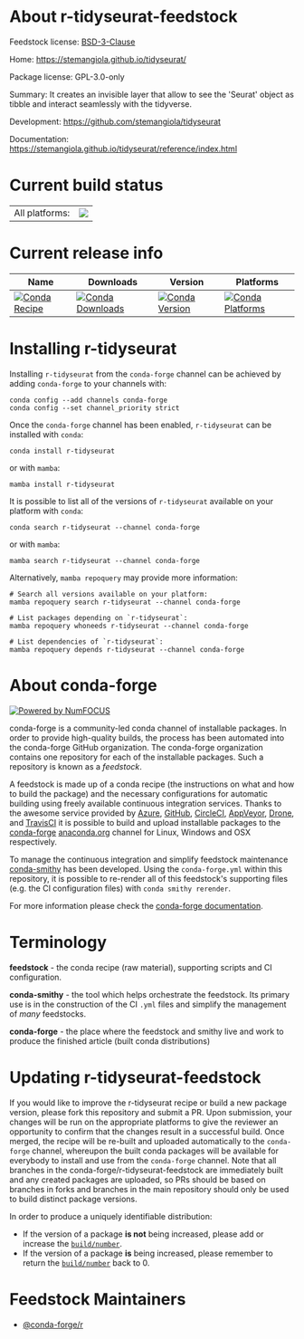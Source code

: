 About r-tidyseurat-feedstock
============================

Feedstock license: [BSD-3-Clause](https://github.com/conda-forge/r-tidyseurat-feedstock/blob/main/LICENSE.txt)

Home: https://stemangiola.github.io/tidyseurat/

Package license: GPL-3.0-only

Summary: It creates an invisible layer that allow to see the 'Seurat' object as tibble and interact seamlessly with the tidyverse.

Development: https://github.com/stemangiola/tidyseurat

Documentation: https://stemangiola.github.io/tidyseurat/reference/index.html

Current build status
====================


<table><tr><td>All platforms:</td>
    <td>
      <a href="https://dev.azure.com/conda-forge/feedstock-builds/_build/latest?definitionId=18339&branchName=main">
        <img src="https://dev.azure.com/conda-forge/feedstock-builds/_apis/build/status/r-tidyseurat-feedstock?branchName=main">
      </a>
    </td>
  </tr>
</table>

Current release info
====================

| Name | Downloads | Version | Platforms |
| --- | --- | --- | --- |
| [![Conda Recipe](https://img.shields.io/badge/recipe-r--tidyseurat-green.svg)](https://anaconda.org/conda-forge/r-tidyseurat) | [![Conda Downloads](https://img.shields.io/conda/dn/conda-forge/r-tidyseurat.svg)](https://anaconda.org/conda-forge/r-tidyseurat) | [![Conda Version](https://img.shields.io/conda/vn/conda-forge/r-tidyseurat.svg)](https://anaconda.org/conda-forge/r-tidyseurat) | [![Conda Platforms](https://img.shields.io/conda/pn/conda-forge/r-tidyseurat.svg)](https://anaconda.org/conda-forge/r-tidyseurat) |

Installing r-tidyseurat
=======================

Installing `r-tidyseurat` from the `conda-forge` channel can be achieved by adding `conda-forge` to your channels with:

```
conda config --add channels conda-forge
conda config --set channel_priority strict
```

Once the `conda-forge` channel has been enabled, `r-tidyseurat` can be installed with `conda`:

```
conda install r-tidyseurat
```

or with `mamba`:

```
mamba install r-tidyseurat
```

It is possible to list all of the versions of `r-tidyseurat` available on your platform with `conda`:

```
conda search r-tidyseurat --channel conda-forge
```

or with `mamba`:

```
mamba search r-tidyseurat --channel conda-forge
```

Alternatively, `mamba repoquery` may provide more information:

```
# Search all versions available on your platform:
mamba repoquery search r-tidyseurat --channel conda-forge

# List packages depending on `r-tidyseurat`:
mamba repoquery whoneeds r-tidyseurat --channel conda-forge

# List dependencies of `r-tidyseurat`:
mamba repoquery depends r-tidyseurat --channel conda-forge
```


About conda-forge
=================

[![Powered by
NumFOCUS](https://img.shields.io/badge/powered%20by-NumFOCUS-orange.svg?style=flat&colorA=E1523D&colorB=007D8A)](https://numfocus.org)

conda-forge is a community-led conda channel of installable packages.
In order to provide high-quality builds, the process has been automated into the
conda-forge GitHub organization. The conda-forge organization contains one repository
for each of the installable packages. Such a repository is known as a *feedstock*.

A feedstock is made up of a conda recipe (the instructions on what and how to build
the package) and the necessary configurations for automatic building using freely
available continuous integration services. Thanks to the awesome service provided by
[Azure](https://azure.microsoft.com/en-us/services/devops/), [GitHub](https://github.com/),
[CircleCI](https://circleci.com/), [AppVeyor](https://www.appveyor.com/),
[Drone](https://cloud.drone.io/welcome), and [TravisCI](https://travis-ci.com/)
it is possible to build and upload installable packages to the
[conda-forge](https://anaconda.org/conda-forge) [anaconda.org](https://anaconda.org/)
channel for Linux, Windows and OSX respectively.

To manage the continuous integration and simplify feedstock maintenance
[conda-smithy](https://github.com/conda-forge/conda-smithy) has been developed.
Using the ``conda-forge.yml`` within this repository, it is possible to re-render all of
this feedstock's supporting files (e.g. the CI configuration files) with ``conda smithy rerender``.

For more information please check the [conda-forge documentation](https://conda-forge.org/docs/).

Terminology
===========

**feedstock** - the conda recipe (raw material), supporting scripts and CI configuration.

**conda-smithy** - the tool which helps orchestrate the feedstock.
                   Its primary use is in the construction of the CI ``.yml`` files
                   and simplify the management of *many* feedstocks.

**conda-forge** - the place where the feedstock and smithy live and work to
                  produce the finished article (built conda distributions)


Updating r-tidyseurat-feedstock
===============================

If you would like to improve the r-tidyseurat recipe or build a new
package version, please fork this repository and submit a PR. Upon submission,
your changes will be run on the appropriate platforms to give the reviewer an
opportunity to confirm that the changes result in a successful build. Once
merged, the recipe will be re-built and uploaded automatically to the
`conda-forge` channel, whereupon the built conda packages will be available for
everybody to install and use from the `conda-forge` channel.
Note that all branches in the conda-forge/r-tidyseurat-feedstock are
immediately built and any created packages are uploaded, so PRs should be based
on branches in forks and branches in the main repository should only be used to
build distinct package versions.

In order to produce a uniquely identifiable distribution:
 * If the version of a package **is not** being increased, please add or increase
   the [``build/number``](https://docs.conda.io/projects/conda-build/en/latest/resources/define-metadata.html#build-number-and-string).
 * If the version of a package **is** being increased, please remember to return
   the [``build/number``](https://docs.conda.io/projects/conda-build/en/latest/resources/define-metadata.html#build-number-and-string)
   back to 0.

Feedstock Maintainers
=====================

* [@conda-forge/r](https://github.com/conda-forge/r/)

